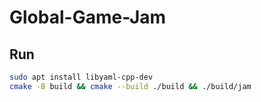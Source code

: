 # Global-Game-Jam

## Run
```bash
sudo apt install libyaml-cpp-dev
cmake -B build && cmake --build ./build && ./build/jam
```
